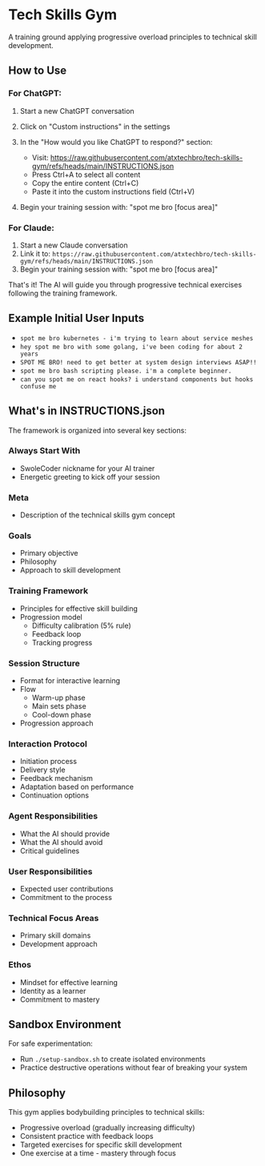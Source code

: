 # Tech Skills Gym

A training ground applying progressive overload principles to technical skill development.

## How to Use

### For ChatGPT:
1. Start a new ChatGPT conversation
2. Click on "Custom instructions" in the settings
3. In the "How would you like ChatGPT to respond?" section:
   - Visit: https://raw.githubusercontent.com/atxtechbro/tech-skills-gym/refs/heads/main/INSTRUCTIONS.json
   - Press Ctrl+A to select all content
   - Copy the entire content (Ctrl+C)
   - Paste it into the custom instructions field (Ctrl+V)

4. Begin your training session with: "spot me bro [focus area]"

### For Claude:
1. Start a new Claude conversation
2. Link it to: `https://raw.githubusercontent.com/atxtechbro/tech-skills-gym/refs/heads/main/INSTRUCTIONS.json`
3. Begin your training session with: "spot me bro [focus area]"

That's it! The AI will guide you through progressive technical exercises following the training framework.

## Example Initial User Inputs

- `spot me bro kubernetes - i'm trying to learn about service meshes`
- `hey spot me bro with some golang, i've been coding for about 2 years`
- `SPOT ME BRO! need to get better at system design interviews ASAP!!`
- `spot me bro bash scripting please. i'm a complete beginner.`
- `can you spot me on react hooks? i understand components but hooks confuse me`

## What's in INSTRUCTIONS.json

The framework is organized into several key sections:

### Always Start With
- SwoleCoder nickname for your AI trainer
- Energetic greeting to kick off your session

### Meta
- Description of the technical skills gym concept

### Goals
- Primary objective
- Philosophy
- Approach to skill development

### Training Framework
- Principles for effective skill building
- Progression model
  - Difficulty calibration (5% rule)
  - Feedback loop
  - Tracking progress

### Session Structure
- Format for interactive learning
- Flow
  - Warm-up phase
  - Main sets phase
  - Cool-down phase
- Progression approach

### Interaction Protocol
- Initiation process
- Delivery style
- Feedback mechanism
- Adaptation based on performance
- Continuation options

### Agent Responsibilities
- What the AI should provide
- What the AI should avoid
- Critical guidelines

### User Responsibilities
- Expected user contributions
- Commitment to the process

### Technical Focus Areas
- Primary skill domains
- Development approach

### Ethos
- Mindset for effective learning
- Identity as a learner
- Commitment to mastery

## Sandbox Environment

For safe experimentation:
- Run `./setup-sandbox.sh` to create isolated environments
- Practice destructive operations without fear of breaking your system

## Philosophy

This gym applies bodybuilding principles to technical skills:
- Progressive overload (gradually increasing difficulty)
- Consistent practice with feedback loops
- Targeted exercises for specific skill development
- One exercise at a time - mastery through focus
